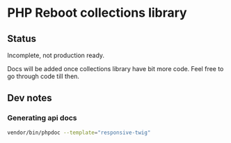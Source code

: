 # PHP Reboot collections library

## Status

Incomplete, not production ready.

Docs will be added once collections library have bit more code. Feel free
to go through code till then.

## Dev notes

### Generating api docs

```bash
vendor/bin/phpdoc --template="responsive-twig"
```